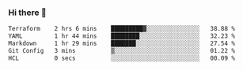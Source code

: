 ### Hi there 👋

<!--
**urzz/urzz** is a ✨ _special_ ✨ repository because its `README.md` (this file) appears on your GitHub profile.

Here are some ideas to get you started:

- 🔭 I’m currently working on ...
- 🌱 I’m currently learning ...
- 👯 I’m looking to collaborate on ...
- 🤔 I’m looking for help with ...
- 💬 Ask me about ...
- 📫 How to reach me: ...
- 😄 Pronouns: ...
- ⚡ Fun fact: ...
-->

<!--START_SECTION:waka-->

```txt
Terraform    2 hrs 6 mins    █████████▓░░░░░░░░░░░░░░░   38.88 %
YAML         1 hr 44 mins    ████████░░░░░░░░░░░░░░░░░   32.23 %
Markdown     1 hr 29 mins    ███████░░░░░░░░░░░░░░░░░░   27.54 %
Git Config   3 mins          ▒░░░░░░░░░░░░░░░░░░░░░░░░   01.22 %
HCL          0 secs          ░░░░░░░░░░░░░░░░░░░░░░░░░   00.09 %
```

<!--END_SECTION:waka-->
